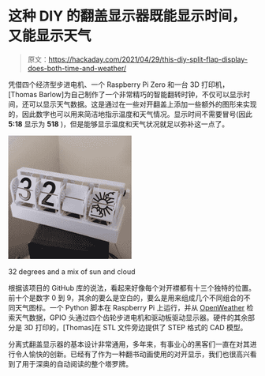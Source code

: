 # 这种 DIY 的翻盖显示器既能显示时间，又能显示天气

> 原文：<https://hackaday.com/2021/04/29/this-diy-split-flap-display-does-both-time-and-weather/>

凭借四个经济型步进电机、一个 Raspberry Pi Zero 和一台 3D 打印机，[Thomas Barlow]为自己制作了一个非常精巧的智能翻转时钟，不仅可以显示时间，还可以显示天气数据。这是通过在一些对开翻盖上添加一些额外的图形来实现的，因此数字也可以用来简洁地指示温度和天气情况。显示时间不需要冒号(因此 **5:18** 显示为 **518** )，但是能够显示温度和天气状况就足以弥补这一点了。

[![](img/d7ed53f39e4c5bf965ffea327c7b0a39.png)](https://hackaday.com/wp-content/uploads/2021/04/Split-flap-weather-clock-temp.png)

32 degrees and a mix of sun and cloud

根据该项目的 GitHub 库的说法，看起来好像每个对开襟都有十三个独特的位置。前十个是数字 0 到 9，其余的要么是空白的，要么是用来组成几个不同组合的不同天气图标。一个 Python 脚本在 Raspberry Pi 上运行，并从 [OpenWeather](https://openweathermap.org/api) 检索天气数据，GPIO 头通过四个齿轮步进电机和驱动板驱动显示器。硬件的其余部分是 3D 打印的，[Thomas]在 STL 文件旁边提供了 STEP 格式的 CAD 模型。

分离式翻盖显示器的基本设计非常通用，多年来，有事业心的黑客们一直在对其进行令人愉快的创新。已经有了作为一种翻书动画使用的对开显示，我们也很高兴看到了用于深奥的自动阅读的整个塔罗牌。